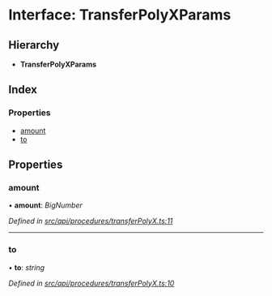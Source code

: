 # Interface: TransferPolyXParams

## Hierarchy

* **TransferPolyXParams**

## Index

### Properties

* [amount](api_procedures.transferpolyxparams.md#amount)
* [to](api_procedures.transferpolyxparams.md#to)

## Properties

###  amount

• **amount**: *BigNumber*

*Defined in [src/api/procedures/transferPolyX.ts:11](https://github.com/PolymathNetwork/polymesh-sdk/blob/7e9a732/src/api/procedures/transferPolyX.ts#L11)*

___

###  to

• **to**: *string*

*Defined in [src/api/procedures/transferPolyX.ts:10](https://github.com/PolymathNetwork/polymesh-sdk/blob/7e9a732/src/api/procedures/transferPolyX.ts#L10)*

